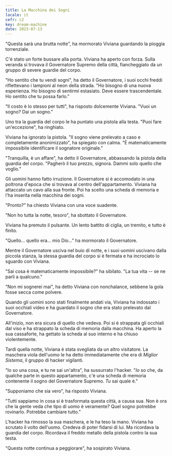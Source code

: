 ```yaml
---
title: La Macchina dei Sogni
locale: it
cefr: c2
key: dream-machine
date: 2023-07-13
---
```


"Questa sarà una brutta notte", ha mormorato Viviana guardando la pioggia torrenziale.

C'è stato un forte bussare alla porta. Viviana ha aperto con forza. Sulla veranda si trovava il Governatore Supremo della città, fiancheggiato da un gruppo di severe guardie del corpo.

"Ho sentito che tu vendi sogni", ha detto il Governatore, i suoi occhi freddi riflettevano i lampioni al neon della strada. "Ho bisogno di una nuova esperienza. Ho bisogno di sentirmi estasiato. Deve essere trascendentale. Ho sentito che tu possa farlo."

"Il costo è lo stesso per tutti", ha risposto dolcemente Viviana. "Vuoi un sogno? Dai un sogno."

Uno tra la guardia del corpo le ha puntato una pistola alla testa. "Puoi fare un'eccezione", ha ringhiato.

Viviana ha ignorato la pistola. "Il sogno viene prelevato a caso e completamente anonimizzato", ha spiegato con calma. "È matematicamente impossibile identificare il sognatore originale."

"Tranquilla, è un affare", ha detto il Governatore, abbassando la pistola della guardia del corpo. "Pagherò il tuo prezzo, signora. Dammi solo quello che voglio."

Gli uomini hanno fatto irruzione. Il Governatore si è accomodato in una poltrona d'epoca che si trovava al centro dell'appartamento. Viviana ha attaccato un cavo alla sua fronte. Poi ha scelto una scheda di memoria e l'ha inserita nella macchina dei sogni.

"Pronto?" ha chiesto Viviana con una voce suadente.

"Non ho tutta la notte, tesoro", ha sbottato il Governatore.

Viviana ha premuto il pulsante. Un lento battito di ciglia, un tremito, e tutto è finito.

"Quello... quello era... mio Dio..." ha mormorato il Governatore.

Mentre il Governatore usciva nel buio di notte, e i suoi uomini uscivano dalla piccola stanza, la stessa guardia del corpo si è fermata e ha incrociato lo sguardo con Viviana.

"Sai cosa è matematicamente impossibile?" ha sibilato. "La tua vita -- se ne parli a qualcuno."

"Non mi sognerei mai", ha detto Viviana con nonchalance, sebbene la gola fosse secca come polvere.

Quando gli uomini sono stati finalmente andati via, Viviana ha indossato i suoi occhiali video e ha guardato il sogno che era stato prelevato dal Governatore.

All'inizio, non era sicura di quello che vedeva. Poi si è strappata gli occhiali dal viso e ha strappato la scheda di memoria dalla macchina. Ha aperto la sua cassaforte, ha gettato la scheda al suo interno e ha chiuso violentemente.

Tardi quella notte, Viviana è stata svegliata da un altro visitatore. La maschera viola dell'uomo le ha detto immediatamente che era di *Miglior Sistema*, il gruppo di hacker vigilanti.

"Io so una cosa, e tu ne sai un'altra", ha sussurrato l'hacker. "*Io* so che, da qualche parte in questo appartamento, c'è una scheda di memoria contenente il sogno del Governatore Supremo. *Tu* sai quale è."

"Supponiamo che sia vero", ha risposto Viviana.

"Tutti sappiamo in cosa si è trasformata questa città, a causa sua. Non è ora che la gente veda che tipo di uomo è veramente? Quel sogno potrebbe rovinarlo. Potrebbe cambiare tutto."

L'hacker ha rimosso la sua maschera, e le ha teso la mano. Viviana ha scrutato il volto dell'uomo. Credeva di poter fidarsi di lui. Ma ricordava la guardia del corpo. Ricordava il freddo metallo della pistola contro la sua testa.

"Questa notte continua a peggiorare", ha sospirato Viviana.